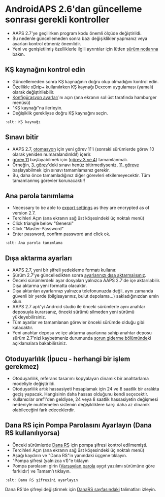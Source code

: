 # AndroidAPS 2.6'dan güncelleme sonrası gerekli kontroller

- AAPS 2.7'ye geçilirken program kodu önemli ölçüde değiştirildi.
- Bu nedenle güncellemeden sonra bazı değişiklikler yapmanız veya ayarları kontrol etmeniz önemlidir.
- Yeni ve genişletilmiş özelliklerle ilgili ayrıntılar için lütfen [sürüm notlarına](Releasenotes-version-2-7-0) bakın.

## KŞ kaynağını kontrol edin

- Güncellemeden sonra KŞ kaynağının doğru olup olmadığını kontrol edin.
- Özellikle [xDrip+](../Configuration/xdrip.md) kullanılırken KŞ kaynağı Dexcom uygulaması (yamalı) olarak değiştirilebilir.
- [Konfigürasyon ayarları](Config-Builder-bg-source)'nı açın (ana ekranın sol üst tarafında hamburger menüsü)
- "KŞ kaynağı"na ilerleyin.
- Değişiklik gerekliyse doğru KŞ kaynağını seçin.

```{image} ../images/ConfBuild_BG.png
:alt: KŞ kaynağı
```

## Sınavı bitir

- AAPS 2.7, [otomasyon](../Usage/Automation.md) için yeni görev 11'i (sonraki sürümlerde görev 10 olarak yeniden numaralandırıldı!) içerir.
- [görev 11](Objectives-objective-10-automation) başlayabilmek için ([görev 3 ve 4](Objectives-objective-3-prove-your-knowledge)) tamamlanmalı.
- Örneğin, [3. görev](../Usage/Objectives-objective-3-prove-your-knowledge)'deki sınavı henüz bitirmediyseniz, [11. göreve](Objectives-objective-10-automation) başlayabilmek için sınavı tamamlamanız gerekir.
- Bu, daha önce tamamladığınız diğer görevleri etkilemeyecektir. Tüm tamamlanmış görevler korunacaktır!

## Ana parola tanımlama

- Necessary to be able to [export settings](../Usage/ExportImportSettings.md) as they are encrypted as of version 2.7.
- Tercihleri Açın (ana ekranın sağ üst köşesindeki üç noktalı menü)
- Click triangle below "General"
- Click "Master-Password"
- Enter password, confirm password and click ok.

```{image} ../images/MasterPW.png
:alt: Ana parola tanımlama
```

## Dışa aktarma ayarları

- AAPS 2.7, yeni bir şifreli yedekleme formatı kullanır.
- Sürüm 2.7'ye güncelledikten sonra [ayarlarınızı dışa aktarmalısınız](../Usage/ExportImportSettings.md).
- Önceki sürümlerdeki ayar dosyaları yalnızca AAPS 2.7'de içe aktarılabilir. Dışa aktarma yeni formatta olacaktır.
- Dışa aktarılan ayarlarınızı yalnızca telefonunuzda değil, aynı zamanda güvenli bir yerde (bilgisayarınız, bulut depolama...) sakladığınızdan emin olun.
- AAPS 2.7 apk'yi Android studio ile önceki sürümlerle aynı anahtar deposuyla kurarsanız, önceki sürümü silmeden yeni sürümü yükleyebilirsiniz.
- Tüm ayarlar ve tamamlanan görevler önceki sürümde olduğu gibi kalacaktır.
- Yeni anahtar deposu ve içe aktarma ayarlarına sahip anahtar deposu sürüm 2.7'nizi kaybetmeniz durumunda [sorun giderme bölümünde](troubleshooting_androidstudio-lost-keystore)ki açıklamalara bakabilirsiniz.

## Otoduyarlılık (İpucu - herhangi bir işlem gerekmez)

- Otoduyarlılık, referans tasarımı kopyalayan dinamik bir anahtarlama modeliyle değiştirildi.
- Otoduyarlılık artık hassasiyeti hesaplamak için 24 ve 8 saatlik bir aralıkta geçiş yapacak. Hangisinin daha hassas olduğunu kendi seçecektir.
- Kullanıcılar oref1'den geldiyse, 24 veya 8 saatlik hassasiyetin değişmesi nedeniyle muhtemelen sistemin değişikliklere karşı daha az dinamik olabileceğini fark edeceklerdir.

## Dana RS için Pompa Parolasını Ayarlayın (Dana RS kullanılıyorsa)

- Önceki sürümlerde [Dana RS](../Configuration/DanaRS-Insulin-Pump.md) için pompa şifresi kontrol edilmemişti.
- Tercihleri Açın (ana ekranın sağ üst köşesindeki üç noktalı menü)
- Aşağı kaydırın ve "Dana RS"in yanındaki üçgene tıklayın.
- "Pompa şifresi (yalnızca v1)"e tıklayın
- Pompa parolasını girin ([Varsayılan parola](DanaRS-Insulin-Pump-default-password) aygıt yazılımı sürümüne göre farklıdır) ve Tamam'ı tıklayın.

```{image} ../images/DanaRSPW.png
:alt: Dana RS şifresini ayarlayın
```

Dana RS'de şifreyi değiştirmek için [DanaRS sayfasındaki](DanaRS-Insulin-Pump-change-password-on-pump) talimatları izleyin.

